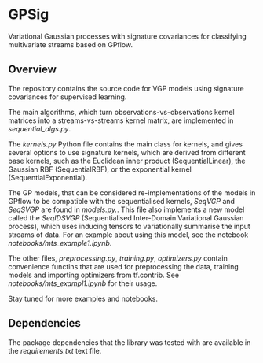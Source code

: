 # GPSig
Variational Gaussian processes with signature covariances for classifying multivariate streams based on GPflow.

## Overview
The repository contains the source code for VGP models using signature covariances for supervised learning.

The main algorithms, which turn observations-vs-observations kernel matrices into a streams-vs-streams kernel matrix, are implemented in *sequential_algs.py*.

The *kernels.py* Python file contains the main class for kernels, and gives several options to use signature kernels, which are derived from different base kernels, such as the Euclidean inner product (SequentialLinear), the Gaussian RBF (SequentialRBF), or the exponential kernel (SequentialExponential).

The GP models, that can be considered re-implementations of the models in GPflow to be compatible with the sequentialised kernels, *SeqVGP* and *SeqSVGP* are found in *models.py.*. This file also implements a new model called the *SeqIDSVGP* (Sequentialised Inter-Domain Variational Gaussian process), which uses inducing tensors to variationally summarise the input streams of data. For an example about using this model, see the notebook *notebooks/mts_example1.ipynb*.

The other files, *preprocessing.py*, *training.py*, *optimizers.py* contain convenience functins that are used for preprocessing the data, training models and importing optimizers from tf.contrib. See *notebooks/mts_exampl1.ipynb* for their usage.

Stay tuned for more examples and notebooks.

## Dependencies

The package dependencies that the library was tested with are available in the *requirements.txt* text file. 
